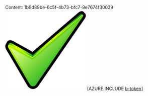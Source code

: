 Content: 1b9d89be-6c5f-4b73-bfc7-9e7674f30039![image](b4dba44d-4191-4928-92da-59c886050161.png)
[AZURE.INCLUDE [b-token](b8276a10-8b1d-459a-8129-9019374dffbe.md)]
